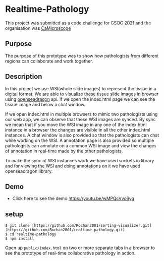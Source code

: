 # Realtime-Pathology
This project was submitted as a code challenge for GSOC 2021 and the organisation was [CaMicroscope](https://github.com/camicroscope/caMicroscope)

## Purpose
The purpose of this prototype was to show how pathologists from different regions can collaborate and work together.

## Description
In this project we use WSI(whole slide images) to represent the tissue in a digital format. We are able to visualize these tissue slide images in browser using [openseadragon](https://github.com/openseadragon/openseadragon) api. If we open the index.html page we can see the tissue image and below a chat window.

If we open index.html in multiple browsers to mimic two pathologists using our web app, we can observe that these WSI images are synced. By sync we mean that if you move the WSI image in any one of the index.html instance in a browser the changes are visible in all the other index.html instances. A chat window is also provided so that the pathologists can chat while working on the WSI. A annotation page is also provided so multiple pathologists can annotate on a common WSI image and view the changes of annotation in real-time made by the other pathologists.

To make the sync of WSI instances work we have used sockets.io library and for viewing the WSI and doing annotations on it we have used openseadragon library.


## Demo
* Click here to see the demo https://youtu.be/wMPQcVvc6yg

## setup

```
$ git clone [https://github.com/Rochan2001/sorting-visualizer.git](https://github.com/Rochan2001/realtime-pathology.git)
$ cd realtime-pathology
$ npm install

```
Open up `public/index.html` on two or more separate tabs in a browser to see the prototype of real-time collaborative pathology in action.
